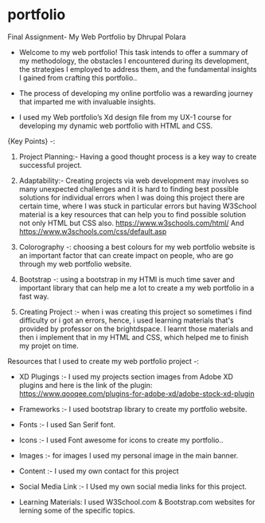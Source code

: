 # portfolio

 Final Assignment- My Web Portfolio by Dhrupal Polara


* Welcome to my web portfolio! This task intends to offer a summary of my methodology, the obstacles I encountered during its development, the strategies I employed to address them, and the fundamental insights I gained from crafting this portfolio..


* The process of developing my online portfolio was a rewarding journey that imparted me with invaluable insights.


* I used my Web portfolio’s Xd design file from my UX-1 course for developing my dynamic web portfolio with HTML and CSS.

{Key Points} -:

1. Project Planning:-  Having a good thought process is a key way to create successful project.

2. Adaptability:-  Creating projects via web development may involves so many unexpected challenges and it is hard to finding best possible solutions for individual errors when I was doing this project there are certain time, where I was stuck in particular errors but having W3School material is a key resources that can help you to find possible solution not only HTML but CSS also. https://www.w3schools.com/html/
And https://www.w3schools.com/css/default.asp

3.  Colorography -: choosing a best colours for my web portfolio website is an important factor that can create impact on people, who are go through my web portfolio website.

4.  Bootstrap -: using a bootstrap in my HTMl is much time saver and important library that can help me a lot to create a my web portfolio in a fast way.

5. Creating Project :- when i was creating this project so sometimes i find difficulty or i got an errors, hence, i used learning materials that's provided by professor on the brightdspace. I learnt those materials and then i implement that in my HTML and CSS, which helped me to finish my projet on time.


 Resources that I used to create my web portfolio project -:

* XD Plugings :- I used my projects section images from Adobe XD plugins and here is the link of the plugin: https://www.qooqee.com/plugins-for-adobe-xd/adobe-stock-xd-plugin

* Frameworks :-  I used bootstrap library to create my portfolio website.

* Fonts :- I used San Serif font.

* Icons :- I used Font awesome for icons to create my portfolio..

* Images :-  for images I used  my personal image in the main banner.

* Content :-  I used my own contact for this project

* Social Media Link :- I Used my own social media links for this project.

* Learning Materials: I used  W3School.com & Bootstrap.com websites for lerning some of the specific topics.